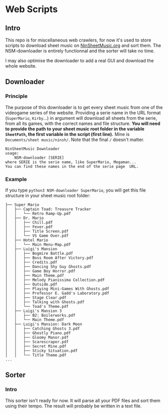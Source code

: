 # Web Scripts
## Intro
This repo is for miscellaneous web crawlers, for now it's used to store scripts to download sheet music on <a href='https://www.ninsheetmusic.org/'>NinSheetMusic.org</a> and sort them.
The NSM-downloader is entirely functionnal and the sorter will take no time.

I may also optimise the downloader to add a real GUI and download the whole website.

## Downloader
### Principle
The purpose of this downloader is to get every sheet music from one of the videogame series of the website.
Providing a serie name in the URL format (`SuperMario`, `Kirby`...) in argument will download all sheets from the serie, from all its games, with the correct names and file structure.
**You will need to provide the path to your sheet music root folder in the variable `SheetPath`, the first variable in the script (first line).** Mine is `Documents/sheet music/ninsh/`. Note that the final `/` doesn't matter.

```
NinSheetMusic Downloader
usage:
    NSM-downloader [SERIE]
where SERIE is the serie name, like SuperMario, Megaman...
You can find these names in the end of the serie page  URL.
```
### Example
If you type `python3 NSM-downloader SuperMario`, you will get this file structure in your sheet music root folder:
```
├── Super Mario
│   ├── Captain Toad: Treasure Tracker
│   │   └── Retro Ramp-Up.pdf
│   ├── Dr. Mario
│   │   ├── Chill.pdf
│   │   ├── Fever.pdf
│   │   ├── Title Screen.pdf
│   │   └── VS Game Over.pdf
│   ├── Hotel Mario
│   │   └── Main Menu-Map.pdf
│   ├── Luigi's Mansion
│   │   ├── Bogmire Battle.pdf
│   │   ├── Boss Room After Victory.pdf
│   │   ├── Credits.pdf
│   │   ├── Dancing Shy Guy Ghosts.pdf
│   │   ├── Game Boy Horror.pdf
│   │   ├── Main Theme.pdf
│   │   ├── Melody Pianissima Collection.pdf
│   │   ├── Outside.pdf
│   │   ├── Playing Mini-Games With Ghosts.pdf
│   │   ├── Professor E. Gadd's Laboratory.pdf
│   │   ├── Stage Clear.pdf
│   │   ├── Talking with Ghosts.pdf
│   │   └── Toad's Theme.pdf
│   ├── Luigi's Mansion 3
│   │   ├── B2: Boilerworks.pdf
│   │   └── Main Theme.pdf
│   ├── Luigi's Mansion: Dark Moon
│   │   ├── Catching Ghosts 3.pdf
│   │   ├── Ghostly Piano.pdf
│   │   ├── Gloomy Manor.pdf
│   │   ├── Scarescraper.pdf
│   │   ├── Secret Mine.pdf
│   │   ├── Sticky Situation.pdf
│   │   └── Title Theme.pdf
...
```

## Sorter
### Intro
This sorter isn't ready for now.
It will parse all your PDF files and sort them using their tempo.
The result will probably be written in a text file.